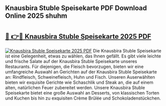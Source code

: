 ## Knausbira Stuble Speisekarte PDF Download Online 2025 shuhm

# <h2><a href="http://gc6do7.nevu.top/?p=Knausbira+Stuble+Speisekarte">🔗 👉🔴 Knausbira Stuble Speisekarte 2025 PDF</a></h2>

[![Knausbira Stuble Speisekarte 2025 PDF](https://i.imgur.com/dBaPXMq.png)](http://gc6do7.nevu.top/?p=Knausbira+Stuble+Speisekarte)
Die Knausbira Stuble Speisekarte ist eine Gelegenheit, etwas zu wählen, das Ihnen gefällt. Es gibt viele leichte und frische Salate auf der Knausbira Stuble Speisekarte unseres Restaurants. Für diejenigen, die Fleisch bevorzugen, bieten wir eine umfangreiche Auswahl an Gerichten auf der Knausbira Stuble Speisekarte an: Rindfleisch, Schweinefleisch, Huhn und Fisch. Unseren Auserwählten bieten wir exquisite Gerichte wie Schaschlik und Steak an, die auf einem alten, natürlichen Feuer zubereitet werden. Unsere Knausbira Stuble Speisekarte bietet eine große Auswahl an Desserts, von klassischen Torten und Kuchen bis hin zu exquisiten Crème Brûlée und Schokoladenstückchen.
